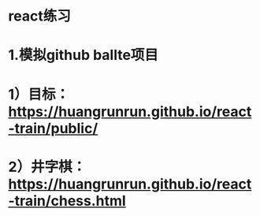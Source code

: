 ﻿# react练习
# 1.模拟github ballte项目
# 1）目标：https://huangrunrun.github.io/react-train/public/
# 2）井字棋：https://huangrunrun.github.io/react-train/chess.html